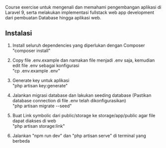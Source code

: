 Course exercise untuk mengenali dan memahami pengembangan aplikasi di Laravel 9, serta melakukan implementasi fullstack web app development dari pembuatan Database hingga aplikasi web.

## Instalasi

1. Install seluruh dependencies yang diperlukan dengan Composer
   <br>"composer install"

2. Copy file .env.example dan namakan file menjadi .env saja, kemudian edit file .env sebagai konfigurasi
    <br>"cp .env.example .env"

3. Generate key untuk aplikasi
    <br>"php artisan key:generate"
   
4. Jalankan migrasi database dan lakukan seeding database (Pastikan database connection di file .env telah dikonfigurasikan)
    <br>"php artisan migrate --seed"

5. Buat Link symbolic dari public/storage ke storage/app/public agar file dapat diakses di web
    <br>"php artisan storage:link"

6. Jalankan
   "npm run dev" dan "php artisan serve" di terminal yang berbeda 
